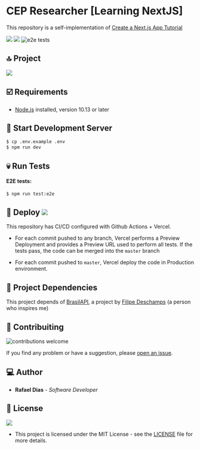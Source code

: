 # CEP Researcher [Learning NextJS]
This repository is a self-implementation of [Create a Next.js App Tutorial][1]

![][6] ![][8] ![e2e tests][10]

## :top: Project
![][2]

## :ballot_box_with_check: Requirements
* [Node.js][13] installed, version 10.13 or later

## :construction: Start Development Server
```sh
$ cp .env.example .env
$ npm run dev
```

## :skull: Run Tests
#### E2E tests:
```sh
$ npm run test:e2e
```

## :rocket: Deploy ![][7]
This repository has CI/CD configured with Github Actions + Vercel.

- For each commit pushed to any branch, Vercel performs a Preview Deployment and provides a Preview URL used to perform all tests. If the tests pass, the code can be merged into the `master` branch

- For each commit pushed to `master`, Vercel deploy the code in Production environment.

## :newspaper: Project Dependencies
This project depends of [BrasilAPI][3], a project by [Filipe Deschamps][11] (a person who inspires me)

## :wrench: Contribuiting
![contributions welcome][12]

If you find any problem or have a suggestion, please [open an issue][4].

## :computer: Author
* **Rafael Dias** - *Software Developer*

## :pencil: License
![][9]
- This project is licensed under the MIT License - see the [LICENSE][5] file for more details.

<!-- LINKS -->
[1]:https://nextjs.org/learn/basics/create-nextjs-app
[2]:docs/cep-researcher.png
[3]:https://github.com/filipedeschamps/BrasilAPI
[4]:https://github.com/rafaeldias98/learn-nextjs-cep-researcher/issues/new
[5]:LICENSE
[6]:https://badgen.net/github/commits/rafaeldias98/learn-nextjs-cep-researcher
[7]:https://badgen.net/badge/icon/Vercel/black?icon=zeit&label
[8]:https://img.shields.io/github/contributors/rafaeldias98/learn-nextjs-cep-researcher
[9]:https://badgen.net/badge/license/MIT/black
[10]:https://github.com/rafaeldias98/learn-nextjs-cep-researcher/workflows/e2e%20tests/badge.svg?branch=master&event=deployment_status
[11]:https://www.youtube.com/channel/UCU5JicSrEM5A63jkJ2QvGYw
[12]:https://img.shields.io/badge/contributions-welcome-brightgreen.svg?style=flat
[13]:https://nodejs.org/
